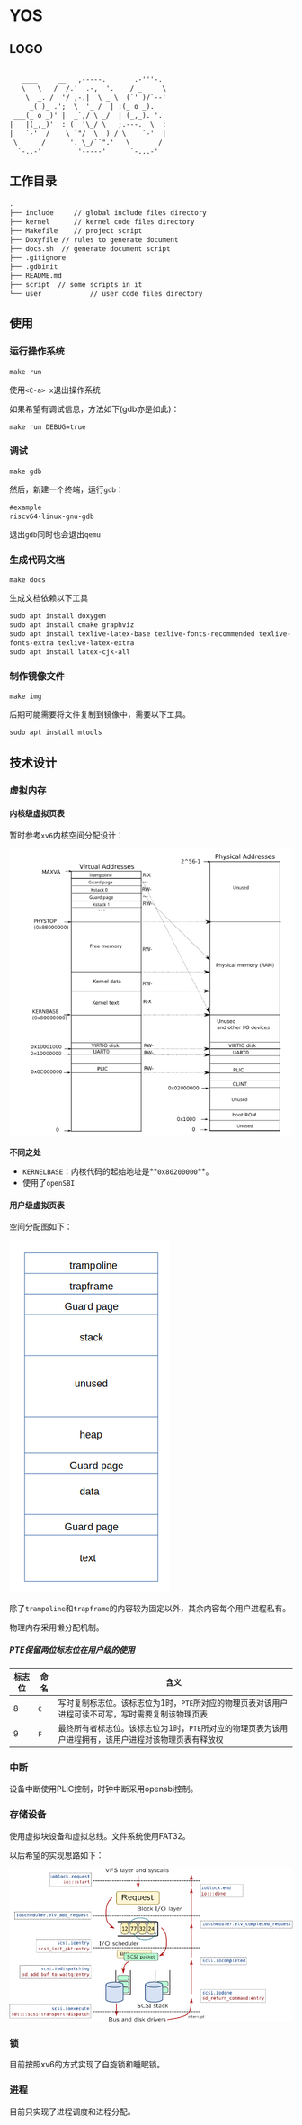 # YOS

## LOGO

```

   ____     __   ,-----.       .-'''-.  
   \   \   /  /.'  .-,  '.    / _     \ 
    \  _. /  '/ ,-.|  \ _ \  (`' )/`--' 
     _( )_ .';  \  '_ /  | :(_ o _).    
 ___(_ o _)' |  _`,/ \ _/  | (_,_). '.  
|   |(_,_)'  : (  '\_/ \   ;.---.  \  : 
|   `-'  /    \ `"/  \  ) / \    `-'  | 
 \      /      '. \_/``".'   \       /  
  `-..-'         '-----'      `-...-'

```

## 工作目录

```
.
├── include		// global include files directory
├── kernel		// kernel code files directory
├── Makefile	// project script
├── Doxyfile // rules to generate document
├── docs.sh  // generate document script
├── .gitignore
├── .gdbinit
├── README.md
├── script  // some scripts in it
└── user			// user code files directory
```

## 使用

### 运行操作系统

```shell
make run
```

使用`<C-a> x`退出操作系统

如果希望有调试信息，方法如下(gdb亦是如此)：

```shell
make run DEBUG=true
```

### 调试

```shell
make gdb
```

然后，新建一个终端，运行`gdb`：

```shell
#example
riscv64-linux-gnu-gdb
```

退出`gdb`同时也会退出`qemu`

### 生成代码文档

```shell
make docs
```

生成文档依赖以下工具

```shell
sudo apt install doxygen
sudo apt install cmake graphviz
sudo apt install texlive-latex-base texlive-fonts-recommended texlive-fonts-extra texlive-latex-extra
sudo apt install latex-cjk-all
```

### 制作镜像文件

```shell
make img
```

后期可能需要将文件复制到镜像中，需要以下工具。

```shell
sudo apt install mtools
```

## 技术设计

### 虚拟内存

#### 内核级虚拟页表

暂时参考`xv6`内核空间分配设计：

![image-20230405193732290](https://raw.githubusercontent.com/YEWPO/yewpoblogonlinePic/main/image-20230405193732290.png)

**不同之处**

- `KERNELBASE`：内核代码的起始地址是**`0x80200000`**。
- 使用了`openSBI`

#### 用户级虚拟页表

空间分配图如下：

![image-20230405195454251](https://raw.githubusercontent.com/YEWPO/yewpoblogonlinePic/main/image-20230405195454251.png)

除了`trampoline`和`trapframe`的内容较为固定以外，其余内容每个用户进程私有。

物理内存采用懒分配机制。

##### PTE保留两位标志位在用户级的使用

| 标志位 | 命名 | 含义                                                         |
| ------ | ---- | ------------------------------------------------------------ |
| 8      | `C`  | 写时复制标志位。该标志位为1时，`PTE`所对应的物理页表对该用户进程可读不可写，写时需要复制该物理页表 |
| 9      | `F`  | 最终所有者标志位。该标志位为1时，`PTE`所对应的物理页表为该用户进程拥有，该用户进程对该物理页表有释放权 |

### 中断

设备中断使用PLIC控制，时钟中断采用opensbi控制。

### 存储设备

使用虚拟块设备和虚拟总线。文件系统使用FAT32。

以后希望的实现思路如下：

![linux-bio](https://raw.githubusercontent.com/YEWPO/yewpoblogonlinePic/main/linux-bio.png)

### 锁

目前按照xv6的方式实现了自旋锁和睡眠锁。

### 进程

目前只实现了进程调度和进程分配。
